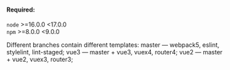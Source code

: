 #### Required:
`node` >=16.0.0 <17.0.0  
`npm` >=8.0.0 <9.0.0  

Different branches contain different templates: 
master — webpack5, eslint, stylelint, lint-staged; 
vue3 — master + vue3, vuex4, router4; 
vue2 — master + vue2, vuex3, router3; 
